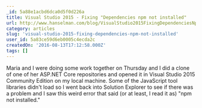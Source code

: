 ```yaml
---
_id: 5a88e1acbd6dca0d5f0d226a
title: Visual Studio 2015 - Fixing "Dependencies npm not installed"
url: http://www.hanselman.com/blog/VisualStudio2015FixingDependenciesNpmNotInstalledFromFseventsWithNodeOnWindows.aspx
category: articles
slug: 'visual-studio-2015-fixing-dependencies-npm-not-installed'
user_id: 5a83ce59d6eb0005c4ecda2c
createdOn: '2016-08-13T17:12:58.000Z'
tags: []
---
```


Maria and I were doing some work together on Thursday and I did a clone of one of her ASP.NET Core repositories and opened it in Visual Studio 2015 Community Edition on my local machine. Some of the JavaScript tool libraries didn't load so I went back into Solution Explorer to see if there was a problem and I saw this weird error that said (or at least, I read it as) "npm not installed."
